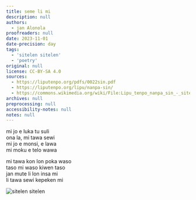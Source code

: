 ```yaml
---
title: seme li mi
description: null
authors:
  - jan Alonola
proofreaders: null
date: 2023-11-01
date-precision: day
tags:
  - 'sitelen sitelen'
  - 'poetry'
original: null
license: CC-BY-SA 4.0
sources:
  - https://liputenpo.org/pdfs/0022sin.pdf
  - https://liputenpo.org/lipu/nanpa-sin/
  - https://commons.wikimedia.org/wiki/File:Lipu_tenpo_nanpa_sin_-_sitelen_sitelen.png
archives: null
preprocessing: null
accessibility-notes: null
notes: null
---
```


mi jo e luka tu suli  
ona la, mi tawa sewi  
mi jo e monsi, e lawa  
mi moku e telo wawa

mi tawa kon lon poka waso  
taso mi waso kiwen taso  
jan mute li lon insa mi  
li tawa sewi kepeken mi

![sitelen sitelen](https://upload.wikimedia.org/wikipedia/commons/2/23/Lipu_tenpo_nanpa_sin_-_sitelen_sitelen.png)